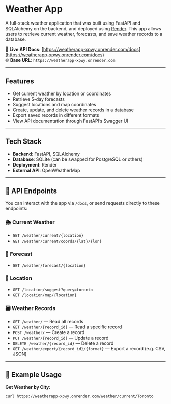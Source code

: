 # Weather App

A full-stack weather application that was built using FastAPI and SQLAlchemy on the backend, and deployed using [Render](https://render.com). This app allows users to retrieve current weather, forecasts, and save weather records to a database.

🔗 **Live API Docs**: [https://weatherapp-xpwy.onrender.com/docs](https://weatherapp-xpwy.onrender.com/docs)  
🌐 **Base URL**: `https://weatherapp-xpwy.onrender.com`

---

## Features

- Get current weather by location or coordinates
- Retrieve 5-day forecasts
- Suggest locations and map coordinates
- Create, update, and delete weather records in a database
- Export saved records in different formats
- View API documentation through FastAPI’s Swagger UI

---

## Tech Stack

- **Backend**: FastAPI, SQLAlchemy
- **Database**: SQLite (can be swapped for PostgreSQL or others)
- **Deployment**: Render
- **External API**: OpenWeatherMap

---

## 📌 API Endpoints

You can interact with the app via `/docs`, or send requests directly to these endpoints:

### 🌦️ Current Weather
- `GET /weather/current/{location}`
- `GET /weather/current/coords/{lat}/{lon}`

### 📆 Forecast
- `GET /weather/forecast/{location}`

### 📍 Location
- `GET /location/suggest?query=toronto`
- `GET /location/map/{location}`

### 🗃️ Weather Records
- `GET /weather/` — Read all records
- `GET /weather/{record_id}` — Read a specific record
- `POST /weather/` — Create a record
- `PUT /weather/{record_id}` — Update a record
- `DELETE /weather/{record_id}` — Delete a record
- `GET /weather/export/{record_id}/{format}` — Export a record (e.g. CSV, JSON)

---

## 🧪 Example Usage

**Get Weather by City:**
```bash
curl https://weatherapp-xpwy.onrender.com/weather/current/Toronto
